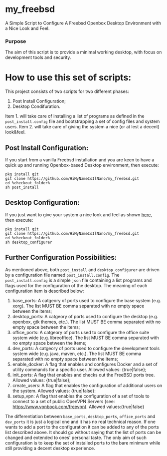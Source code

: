 # my_freebsd 
A Simple Script to Configure A Freebsd Openbox Desktop Environment with a Nice Look and Feel. 

### Purpose
The aim of this script is to provide a minimal working desktop, with focus on development tools and security.

# How to use this set of scripts:
This project consists of two scripts for two different phases:
1. Post Install Configuration;
2. Desktop Condifuration.

Item 1. will take care of installing a list of programs as defined in the `post_install.config` file and bootstrapping a set of config files and system users. Item 2. will take care of giving the system a nice (or at lest a decent) look&feel. 

## Post Install Configuration:
If you start from a vanilla Freebsd installation and you are keen to have a quick up and running Openbox-based Desktop environment, then execute:

```
pkg install git
git clone https://github.com/HiMyNameIsIlNano/my_freebsd.git
cd %checkout_folder%
sh post_install
```

## Desktop Configuration:
If you just want to give your system a nice look and feel as shown [here](https://www.gnome-look.org/p/1013723/), then execute:

```
pkg install git
git clone https://github.com/HiMyNameIsIlNano/my_freebsd.git
cd %checkout_folder%
sh desktop_configurer
```

## Further Configuration Possibilities:
As mentioned above, both `post_install` and `desktop_configurer` are driven by a configuration file named `post_install.config`. The `post_install.config` is a simple `json` file containing a list programs and flags used for the configuration of the desktop. The meaning of each configuration item is described below:

1. base_ports: A catgeory of ports used to configure the base system (e.g. xorg). The list MUST BE comma separated with no empty space between the items;
2. desktop_ports: A catgeory of ports used to configure the desktop (e.g. openbox, gtk themes, etc.). The list MUST BE comma separated with no empty space between the items;
3. office_ports: A catgeory of ports used to configure the office suite system wide (e.g. libreoffice). The list MUST BE comma separated with no empty space between the items;
4. dev_ports: A catgeory of ports used to configure the development tools system wide (e.g. java, maven, etc.). The list MUST BE comma separated with no empty space between the items;
5. enable_docker: A flag that enables and configures Docker and a set of utility commands for a specific user. Allowed values: {true|false};
6. init_ports: A flag that enables and checks out the FreeBSD ports tree. Allowed values: {true|false};
7. create_users: A flag that enables the configuration of additional users on the system. Allowed values: {true|false}: 
8. setup_vpn: A flag that enables the configuration of a set of tools to connect to a set of public OpenVPN Servers (see: https://www.vpnbook.com/freevpn). Allowed values:{true|false}   

The differentiation between `base_ports`, `desktop_ports`, `office_ports` and `dev_ports` it is just a logical one and it has no real technical reason. If one wants to add a port to the configuration it can be added to any of the ports list described above. It should go without saying that the list of ports can be changed and extended to ones' personal taste. The only aim of such configuration is to keep the set of installed ports to the bare minimum while still providing a decent desktop experience.     
